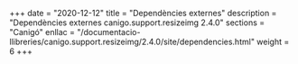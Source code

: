 +++
date        = "2020-12-12"
title       = "Dependències externes"
description = "Dependències externes canigo.support.resizeimg 2.4.0"
sections    = "Canigó"
enllac		= "/documentacio-llibreries/canigo.support.resizeimg/2.4.0/site/dependencies.html"
weight		= 6
+++
